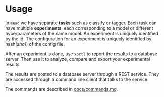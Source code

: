 # Usage

In `mead` we have separate **tasks** such as classify or tagger. Each task can have multiple **experiments**, each corresponding to a model or different hyperparameters of the same model. An experiment is uniquely identified by the id. The configuration for an experiment is uniquely identified by hash(_sha1_) of the config file.

After an experiment is done, use `xpctl` to report the results to a database server. Then use it to analyze, compare and export your experimental results.

The results are posted to a database server through a REST service. They are accessed through a command line client that talks to the service.

The commands are described in [docs/commands.md](docs/commands.md).

